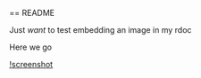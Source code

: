 == README

Just _want_ to test embedding an image in my rdoc

Here we go

[!screenshot](/images/screenshot.png)

